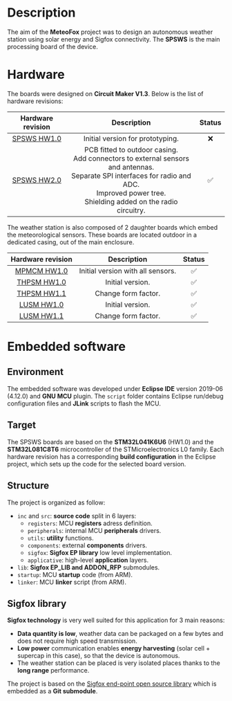 # Description

The aim of the **MeteoFox** project was to design an autonomous weather station using solar energy and Sigfox connectivity. The **SPSWS** is the main processing board of the device.

# Hardware

The boards were designed on **Circuit Maker V1.3**. Below is the list of hardware revisions:

| Hardware revision | Description | Status |
|:---:|:---:|:---:|
| [SPSWS HW1.0](https://365.altium.com/files/C5470066-C92D-11EB-A2F6-0A0ABF5AFC1B) | Initial version for prototyping. | :x: |
| [SPSWS HW2.0](https://365.altium.com/files/C7B06FC0-C92D-11EB-A2F6-0A0ABF5AFC1B) | PCB fitted to outdoor casing.<br>Add connectors to external sensors and antennas.<br>Separate SPI interfaces for radio and ADC.<br>Improved power tree.<br>Shielding added on the radio circuitry. | :white_check_mark: |

The weather station is also composed of 2 daughter boards which embed the meteorological sensors. These boards are located outdoor in a dedicated casing, out of the main enclosure.

 Hardware revision | Description | Status |
|:---:|:---:|:---:|
| [MPMCM HW1.0](https://365.altium.com/files/CA4F6A2D-C92D-11EB-A2F6-0A0ABF5AFC1B) | Initial version with all sensors. | :white_check_mark: |
| [THPSM HW1.0](https://365.altium.com/files/C8C019CC-C92D-11EB-A2F6-0A0ABF5AFC1B) | Initial version. | :white_check_mark: |
| [THPSM HW1.1](https://365.altium.com/files/C6225D4D-C92D-11EB-A2F6-0A0ABF5AFC1B) | Change form factor. | :white_check_mark: |
| [LUSM HW1.0](https://365.altium.com/files/C461191C-C92D-11EB-A2F6-0A0ABF5AFC1B) | Initial version. | :white_check_mark: |
| [LUSM HW1.1](https://365.altium.com/files/C5607DB6-C92D-11EB-A2F6-0A0ABF5AFC1B) | Change form factor. | :white_check_mark: |

# Embedded software

## Environment

The embedded software was developed under **Eclipse IDE** version 2019-06 (4.12.0) and **GNU MCU** plugin. The `script` folder contains Eclipse run/debug configuration files and **JLink** scripts to flash the MCU.

## Target

The SPSWS boards are based on the **STM32L041K6U6** (HW1.0) and the **STM32L081C8T6** microcontroller of the STMicroelectronics L0 family. Each hardware revision has a corresponding **build configuration** in the Eclipse project, which sets up the code for the selected board version.

## Structure

The project is organized as follow:

* `inc` and `src`: **source code** split in 6 layers:
    * `registers`: MCU **registers** adress definition.
    * `peripherals`: internal MCU **peripherals** drivers.
    * `utils`: **utility** functions.
    * `components`: external **components** drivers.
    * `sigfox`: **Sigfox EP library** low level implementation.
    * `applicative`: high-level **application** layers.
* `lib`: **Sigfox EP_LIB and ADDON_RFP** submodules.
* `startup`: MCU **startup** code (from ARM).
* `linker`: MCU **linker** script (from ARM).

## Sigfox library

**Sigfox technology** is very well suited for this application for 3 main reasons:

* **Data quantity is low**, weather data can be packaged on a few bytes and does not require high speed transmission.
* **Low power** communication enables **energy harvesting** (solar cell + supercap in this case), so that the device is autonomous.
* The weather station can be placed is very isolated places thanks to the **long range** performance.

The project is based on the [Sigfox end-point open source library](https://github.com/sigfox-tech-radio/sigfox-ep-lib) which is embedded as a **Git submodule**.
